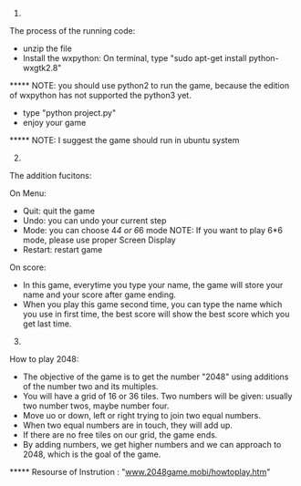  1.
 The process of the running code:
 * unzip the file
 * Install the wxpython: On terminal, type "sudo apt-get install python-wxgtk2.8"
 
 ***** NOTE: you should use python2 to run the game, because the edition of wxpython has not supported the python3 yet.
 
 * type "python project.py"
 * enjoy your game

 ***** NOTE: I suggest the game should run in ubuntu system

 2.
 The addition fucitons:

 On Menu:
 * Quit: quit the game
 * Undo: you can undo your current step
 * Mode: you can choose 4*4 or 6*6 mode 
     NOTE: If you want to play 6*6 mode, please use proper Screen Display
 * Restart: restart game

 On score:
 * In this game, everytime you type your name, the game will store your name and your
 	score after game ending.
 * When you play this game second time, you can type the name which you use in first time, the best score will show the best score which you get last time.

3.
How to play 2048:
  * The objective of the game is to get the number "2048" using additions of the number two and its multiples.
  * You will have a grid of 16 or 36 tiles. Two numbers will be given: usually two number twos, maybe number four.
  * Move uo or down, left or right trying to join two equal numbers.
  * When two equal numbers are in touch, they will add up.
  * If there are no free tiles on our grid, the game ends.
  * By adding numbers, we get higher numbers and we can approach to 2048, which is the goal of the game.

***** Resourse of Instrution : "www.2048game.mobi/howtoplay.htm"

